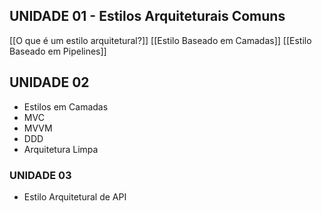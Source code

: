 ## **UNIDADE 01** - Estilos Arquiteturais Comuns
[[O que é um estilo arquitetural?]]
[[Estilo Baseado em Camadas]]
[[Estilo Baseado em Pipelines]]
## **UNIDADE 02**
- Estilos em Camadas
- MVC
- MVVM
- DDD
- Arquitetura Limpa

### **UNIDADE 03**
- Estilo Arquitetural de API 